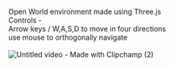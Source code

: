 Open World environment made using Three.js
<br/>Controls - 
<br/>Arrow keys / W,A,S,D to move in four directions
<br/>use mouse to orthogonally navigate
<br/><br/>![Untitled video - Made with Clipchamp (2)](https://github.com/user-attachments/assets/14bdce4f-ef72-4328-a0e3-2a9e66f68a0c)
